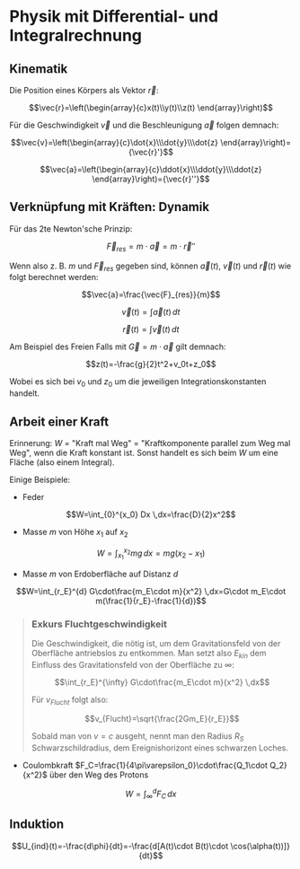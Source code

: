 # Physik mit Differential- und Integralrechnung
## Kinematik

Die Position eines Körpers als Vektor $\vec{r}$:

$$\vec{r}=\left(\begin{array}{c}x(t)\\y(t)\\z(t) \end{array}\right)$$

Für die Geschwindigkeit $\vec{v}$ und die Beschleunigung $\vec{a}$ folgen demnach:

$$\vec{v}=\left(\begin{array}{c}\dot{x}\\\dot{y}\\\dot{z} \end{array}\right)={\vec{r}'}$$

$$\vec{a}=\left(\begin{array}{c}\ddot{x}\\\ddot{y}\\\ddot{z} \end{array}\right)={\vec{r}''}$$

## Verknüpfung mit Kräften: Dynamik

Für das 2te Newton'sche Prinzip:

$$\vec{F}_{res}=m\cdot\vec{a}=m\cdot{\vec{r}''}$$

Wenn also z. B. $m$ und $\vec{F}_{res}$ gegeben sind, können $\vec{a}(t)$, $\vec{v}(t)$ und $\vec{r}(t)$ wie folgt berechnet werden:

$$\vec{a}=\frac{\vec{F}_{res}}{m}$$

$$\vec{v}(t)=\int \vec{a}(t) \,dt$$

$$\vec{r}(t)=\int \vec{v}(t) \,dt$$

Am Beispiel des Freien Falls mit $\vec{G}=m\cdot\vec{a}$ gilt demnach:

$$z(t)=-\frac{g}{2}t^2+v_0t+z_0$$

Wobei es sich bei $v_0$ und $z_0$ um die jeweiligen Integrationskonstanten handelt.

## Arbeit einer Kraft

Erinnerung: $W$ = "Kraft mal Weg" = "Kraftkomponente parallel zum Weg mal Weg", wenn die Kraft konstant ist. Sonst handelt es sich beim $W$ um eine Fläche (also einem Integral).

Einige Beispiele:

- Feder

$$W=\int_{0}^{x_0} Dx \,dx=\frac{D}{2}x^2$$

- Masse $m$ von Höhe $x_1$ auf $x_2$

$$W=\int_{x_1}^{x_2} mg \,dx=mg(x_2-x_1)$$

- Masse $m$ von Erdoberfläche auf Distanz $d$

$$W=\int_{r_E}^{d} G\cdot\frac{m_E\cdot m}{x^2} \,dx=G\cdot m_E\cdot m(\frac{1}{r_E}-\frac{1}{d})$$

> ### Exkurs Fluchtgeschwindigkeit
> Die Geschwindigkeit, die nötig ist, um dem Gravitationsfeld von der Oberfläche antriebslos zu entkommen. Man setzt also $E_{kin}$ dem Einfluss des Gravitationsfeld von der Oberfläche zu $\infty$:
>
> $$\int_{r_E}^{\infty} G\cdot\frac{m_E\cdot m}{x^2} \,dx$$
>
> Für $v_{Flucht}$ folgt also:
>
> $$v_{Flucht}=\sqrt{\frac{2Gm_E}{r_E}}$$
>
> Sobald man von $v=c$ ausgeht, nennt man den Radius $R_S$ Schwarzschildradius, dem Ereignishorizont eines schwarzen Loches.

- Coulombkraft $F_C=\frac{1}{4\pi\varepsilon_0}\cdot\frac{Q_1\cdot Q_2}{x^2}$ über den Weg des Protons

$$W=\int_{\infty}^{d} F_C \,dx$$

## Induktion

$$U_{ind}(t)=-\frac{d\phi}{dt}=-\frac{d[A(t)\cdot B(t)\cdot \cos(\alpha(t))]}{dt}$$